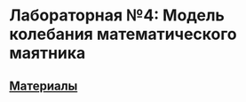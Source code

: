 # Лабораторная №4: Модель колебания математического маятника
## [Материалы](https://vk.com/wall-198363309_351)